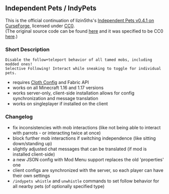## Independent Pets / IndyPets

This is the official continuation of lizin5ths's [Independent Pets v0.4.1 on CurseForge](https://www.curseforge.com/minecraft/mc-mods/indypets), licensed under [CC0](https://creativecommons.org/publicdomain/zero/1.0/legalcode.txt).  
(The original source code can be found [here](https://pastebin.com/Q7WX2tUX) and it was specified to be CC0 [here](https://www.curseforge.com/minecraft/mc-mods/indypets?comment=98).)

### Short Description

    Disable the follow+teleport behavior of all tamed mobs, including modded ones!
    Selective Following! Interact while sneaking to toggle for individual pets.

- requires [Cloth Config](https://www.curseforge.com/minecraft/mc-mods/cloth-config) and Fabric API
- works on all Minecraft 1.16 and 1.17 versions
- works server-only, client-side installation allows for config synchronization and message translation
- works on singleplayer if installed on the client

### Changelog

- fix inconsistencies with mob interactions (like not being able to interact with parrots - or interacting twice at once)
- block further mob interactions if switching independence (like sitting down/standing up)
- slightly adjusted chat messages that can be translated (if mod is installed client-side)
- a new JSON config with Mod Menu support replaces the old 'properties' one
- client configs are synchronized with the server, so each player can have their own settings
- `/indypets whistle` and `unwhistle` commands to set follow behavior for all nearby pets (of optionally specified type)